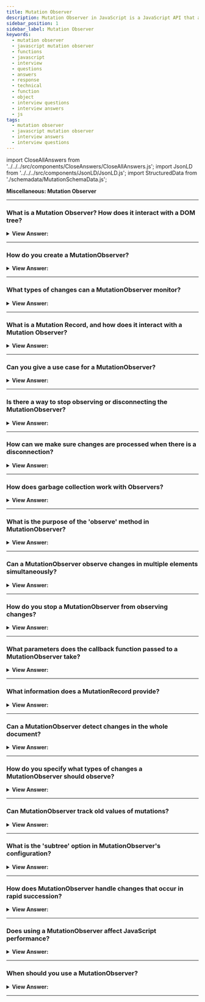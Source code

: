 ```yaml
---
title: Mutation Observer
description: Mutation Observer in JavaScript is a JavaScript API that allows you to observe changes in the DOM. - JavaScript Interview Questions & Answers
sidebar_position: 1
sidebar_label: Mutation Observer
keywords:
  - mutation observer
  - javascript mutation observer
  - functions
  - javascript
  - interview
  - questions
  - answers
  - response
  - technical
  - function
  - object
  - interview questions
  - interview answers
  - js
tags:
  - mutation observer
  - javascript mutation observer
  - interview answers
  - interview questions
---
```


import CloseAllAnswers from '../../../src/components/CloseAnswers/CloseAllAnswers.js';
import JsonLD from '../../../src/components/JsonLD/JsonLD.js';
import StructuredData from './schemadata/MutationSchemaData.js';

<JsonLD data={StructuredData} />

<head>
  <title>Mutation Observer | JavaScript Frontend Interview Questions</title>
</head>

**Miscellaneous: Mutation Observer**

<CloseAllAnswers />

---

### What is a Mutation Observer? How does it interact with a DOM tree?

<details>
  <summary><strong>View Answer:</strong></summary>
  <div>
  <div><strong>Interview Response:</strong> MutationObserver is a built-in object that observes a DOM element and fires a callback when it detects a change. It was designed to replace the older Mutation Events feature, part of the DOM3 Events specification.
    </div><br/>
  <div><strong>Technical Details:</strong> To keep your web page up-to-date with any changes made to its structure, you can use a MutationObserver - a DOM observer that registers a callback function that is called whenever the DOM tree is changed. For instance, you can use a MutationObserver to monitor changes to the list of items in a ul element, and update the page accordingly whenever an item is added or removed from the list. This makes MutationObservers a powerful tool, especially when dealing with pages that have a lot of dynamic content.
    </div><br/>
    <strong>Syntax: </strong> let observer = new MutationObserver(callback);<br /><br />
  </div>
  <div><strong className="codeExample">Code Example:</strong><br /><br />

  <div></div>

```js
// Select the target node
const targetNode = document.getElementById('my-element');

// Create an observer instance
const observer = new MutationObserver((mutationsList, observer) => {
  // Handle the mutations
  for (let mutation of mutationsList) {
    if (mutation.type === 'childList') {
      console.log('A child node has been added or removed.');
    } else if (mutation.type === 'attributes') {
      console.log('The ' + mutation.attributeName + ' attribute was modified.');
    }
  }
});

// Configuration of the observer
const config = {
  attributes: true,
  childList: true,
  subtree: true
};

// Start observing the target node
observer.observe(targetNode, config);

// Later, you can disconnect the observer
// observer.disconnect();

```

  </div>
</details>

---

### How do you create a MutationObserver?

<details>
  <summary><strong>View Answer:</strong></summary>
  <div>
  <div><strong>Interview Response:</strong> A MutationObserver is created by instantiating a new MutationObserver object and providing a callback function to handle mutations.
  </div><br />
  <div><strong className="codeExample">Code Example:</strong><br /><br />

  <div></div>

```js
let observer = new MutationObserver(callback);
```

  </div>
  </div>
</details>

---

### What types of changes can a MutationObserver monitor?

<details>
  <summary><strong>View Answer:</strong></summary>
  <div>
  <div><strong>Interview Response:</strong> A MutationObserver can monitor changes to the DOM, including changes to an element's attributes, text content, or child nodes, as well as addition or removal of elements in the tree.
  </div><br />
  <div><strong className="codeExample">Code Example:</strong><br /><br />

  <div></div>

```js
// Select the node that will be observed for mutations
let targetNode = document.getElementById('target');

// Create an observer instance linked to the callback function
let observer = new MutationObserver(function(mutationsList, observer) {
    for(let mutation of mutationsList) {
        if (mutation.type === 'childList') {
            console.log('A child node has been added or removed.');
        }
        else if (mutation.type === 'attributes') {
            console.log('The ' + mutation.attributeName + ' attribute was modified.');
        }
    }
});

// Configuration of the observer: 
let config = { attributes: true, childList: true, subtree: true };

// Start observing the target node for configured mutations
observer.observe(targetNode, config);

// Later, you can stop observing
// observer.disconnect();
```

  </div>
  </div>
</details>

---

### What is a Mutation Record, and how does it interact with a Mutation Observer?

<details>
  <summary><strong>View Answer:</strong></summary>
  <div>
  <div><strong>Interview Response:</strong> A MutationRecord is an object that provides details about a specific DOM change. It's generated by a MutationObserver when a monitored DOM mutation occurs.
    </div><br/>
  <div><strong>Technical Response:</strong> A MutationRecord is an object that provides details about a specific DOM change. It is generated by a MutationObserver when a monitored DOM mutation occurs.</div><br/>
  <div><p><strong>The MutationRecord object has the following properties:</strong></p>
<ul>
<li><strong>type:</strong> The type of mutation that occurred.</li>
<li><strong>target:</strong> The node that was mutated.</li>
<li><strong>addedNodes:</strong> A list of the nodes that were added.</li>
<li><strong>removedNodes:</strong> A list of the nodes that were removed.</li>
<li><strong>changedNodes:</strong> A list of the nodes that were changed.</li>
<li><strong>characterData:</strong> The new character data for the node.</li>
<li><strong>attributeName:</strong> The name of the attribute that was changed.</li>
<li><strong>attributeNamespace:</strong> The namespace of the attribute that was changed.</li>
<li><strong>attributeOldValue:</strong> The old value of the attribute.</li>
<li><strong>attributeNewValue:</strong> The new value of the attribute.</li>
</ul>
    </div>
  </div>
</details>

---

### Can you give a use case for a MutationObserver?

<details>
  <summary><strong>View Answer:</strong></summary>
  <div>
  <div><strong>Interview Response:</strong> A common use case for MutationObserver is to perform actions when specific changes to the DOM occur. For instance, you might want to trigger a function whenever a certain element is added to the page.
    </div><br/>
  <div><strong>Technical Response:</strong> A good use case is when you need to add a third-party script that contains proper functionality and does something unwanted, like injecting unwanted HTML elements. Naturally, the third-party script provides no mechanisms to remove it. Using MutationObserver, we can detect when the unwanted element appears in our DOM and remove it.
    </div><br />
  <div><strong className="codeExample">Code Example:</strong><br /><br />

  <div></div>

```js
// Define a callback function to be executed when mutations are observed
let callback = function(mutationsList, observer) {
    for(let mutation of mutationsList) {
        if (mutation.type === 'childList') {
            let addedNodes = Array.from(mutation.addedNodes);
            let dynamicElements = addedNodes.filter(node => node.classList && node.classList.contains('dynamic-element'));
            if (dynamicElements.length > 0) {
                console.log('A .dynamic-element node has been added.');
                dynamicElements.forEach(node => {
                    // Perform operations with the new dynamic element
                    node.style.color = 'red';
                });
            }
        }
    }
};

// Create a new observer instance linked to the callback function
let observer = new MutationObserver(callback);

// Start observing the document with the configured parameters
observer.observe(document.body, { childList: true, subtree: true });

// Later, you can stop observing
// observer.disconnect();

```

  </div>
  </div>
</details>

---

### Is there a way to stop observing or disconnecting the MutationObserver?

<details>
  <summary><strong>View Answer:</strong></summary>
  <div>
  <div><strong>Interview Response:</strong> Yes, you can stop or disconnect the observer by calling the `disconnect()` method. It tells the observer to stop watching for mutations. We can reuse the observer by calling its `observe()` method again.
    </div><br />
    <strong>Syntax: </strong> observer.disconnect();<br /><br />
  <div><strong className="codeExample">Code Example:</strong><br /><br />

  <div></div>

```js
// Select the node that will be observed for mutations
let targetNode = document.getElementById('target');

// Define a callback function to be executed when mutations are observed
let callback = function(mutationsList, observer) {
    for(let mutation of mutationsList) {
        if (mutation.type === 'childList') {
            console.log('A child node has been added or removed.');
        }
    }
};

// Create a new observer instance linked to the callback function
let observer = new MutationObserver(callback);

// Configuration of the observer: 
let config = { childList: true };

// Start observing the target node for configured mutations
observer.observe(targetNode, config);

// Later, you can stop observing
observer.disconnect();
```

  </div>
  </div>
</details>

---

### How can we make sure changes are processed when there is a disconnection?

<details>
  <summary><strong>View Answer:</strong></summary>
  <div>
  <div><strong>Interview Response:</strong> When we cease observing, it's conceivable that the observer hasn't yet processed some changes. In such instances, we employ the observer. `observer.takeRecords()` returns a list of unprocessed mutation records that occurred but remained handled by the callback.
    </div><br />
  <div><strong className="codeExample">Code Example:</strong><br /><br />

  <div></div>

```js
// get a list of unprocessed mutations
// should be called before disconnecting,
// if you care about possibly unhandled recent mutations
let mutationRecords = observer.takeRecords();

// stop tracking changes
observer.disconnect();
```

  </div>
  </div>
</details>

---

### How does garbage collection work with Observers?

<details>
  <summary><strong>View Answer:</strong></summary>
  <div>
  <div><strong>Interview Response:</strong> An Observer does not prevent garbage collection of its target. If the target or observer is dereferenced and not reachable, it can be garbage collected.
    </div>
  <div><strong>Technical Response:</strong> Internally, observers employ weak references to nodes. A node can be trash collected if it is deleted from the DOM and becomes inaccessible, and the observation of a DOM node does not stop garbage collection. With MutationObserver, it is important to explicitly disconnect the observer when you are done with it, especially when the observer is scoped globally or outside of the function that starts it. If not disconnected, the observer keeps watching for mutations, which could lead to memory leaks.
    </div><br />
  <div><strong className="codeExample">Code Example:</strong><br /><br />

  <div></div>

```js
function observeNode(node) {
    // Create an observer instance
    let observer = new MutationObserver(function() {
        console.log('Node changed!');
    });

    // Start observing the node for configured mutations
    observer.observe(node, { attributes: true, childList: true, subtree: true });

    // Return the observer
    return observer;
}

// Assume someNode is a DOM node
let someNode = document.getElementById('target');

let observer = observeNode(someNode);

// When you're done observing changes, disconnect the observer
// This allows the JavaScript engine to garbage collect the observer instance, avoiding a memory leak
setTimeout(() => {
    observer.disconnect();
}, 5000); // Stop observing after 5 seconds
```

  </div>
  </div>
</details>

---

### What is the purpose of the 'observe' method in MutationObserver?

<details>
  <summary><strong>View Answer:</strong></summary>
  <div>
  <div><strong>Interview Response:</strong> The observe method in MutationObserver is used to monitor changes to DOM nodes and their descendants. It can be used to detect changes such as insertions, deletions, and modifications of elements.
  </div>
  </div>
</details>

---

### Can a MutationObserver observe changes in multiple elements simultaneously?

<details>
  <summary><strong>View Answer:</strong></summary>
  <div>
  <div><strong>Interview Response:</strong> Yes, a MutationObserver can observe changes in multiple elements simultaneously. It does this by registering multiple MutationObservers, each of which observes a different set of elements. When any of the observed elements changes, the MutationObserver will be notified.
  </div><br />
  <div><strong className="codeExample">Code Example:</strong><br /><br />

  <div></div>

```js
// call `observe()` on that MutationObserver instance,
// passing it the element to observe, and the options object
observer.observe(elementToObserve, { subtree: true, childList: true });
```

  </div>
  </div>
</details>

---

### How do you stop a MutationObserver from observing changes?

<details>
  <summary><strong>View Answer:</strong></summary>
  <div>
  <div><strong>Interview Response:</strong> By using the `disconnect` method, you can stop a MutationObserver from monitoring changes in the DOM.
  </div>
  </div>
</details>

---

### What parameters does the callback function passed to a MutationObserver take?

<details>
  <summary><strong>View Answer:</strong></summary>
  <div>
  <div><strong>Interview Response:</strong> The callback function takes two parameters: an array of MutationRecords and the MutationObserver instance itself.
  </div><br />
  <div><strong className="codeExample">Code Example:</strong><br /><br />

  <div></div>

```js
// Define a callback function to be executed when mutations are observed
let callback = function(mutationsList, observer) {
    for(let mutation of mutationsList) {
        if (mutation.type === 'childList') {
            console.log('A child node has been added or removed.');
        }
        else if (mutation.type === 'attributes') {
            console.log(`The ${mutation.attributeName} attribute was modified on ${mutation.target.nodeName}`);
        }
    }
};

// Create a new observer instance linked to the callback function
let observer = new MutationObserver(callback);

// Start observing the document with the configured parameters
observer.observe(document.body, { attributes: true, childList: true, subtree: true });

// Later, you can stop observing
// observer.disconnect();
```

  </div>
  </div>
</details>

---

### What information does a MutationRecord provide?

<details>
  <summary><strong>View Answer:</strong></summary>
  <div>
  <div><strong>Interview Response:</strong> A MutationRecord provides details about a specific mutation, like the type of mutation, target node, and the previous and new values.
  </div>
  </div>
</details>

---

### Can a MutationObserver detect changes in the whole document?

<details>
  <summary><strong>View Answer:</strong></summary>
  <div>
  <div><strong>Interview Response:</strong> Yes, by invoking the `observe` method on the document object or the root node of your DOM.
  </div>
  </div>
</details>

---

### How do you specify what types of changes a MutationObserver should observe?

<details>
  <summary><strong>View Answer:</strong></summary>
  <div>
  <div><strong>Interview Response:</strong> You specify what changes a MutationObserver should observe by passing a configuration object to the `observe()` method. The object can have properties: `childList`, `attributes`, `characterData`, and `subtree`.
  </div><br />
  <div><strong className="codeExample">Code Example:</strong><br /><br />

  <div></div>

```js
// Select the node that will be observed for mutations
let targetNode = document.getElementById('target');

// Define a callback function to be executed when mutations are observed
let callback = function(mutationsList, observer) {
    for(let mutation of mutationsList) {
        if (mutation.type === 'childList') {
            console.log('A child node has been added or removed.');
        } else if (mutation.type === 'attributes') {
            console.log('The ' + mutation.attributeName + ' attribute was modified.');
        }
    }
};

// Create a new observer instance linked to the callback function
let observer = new MutationObserver(callback);

// Configuration of the observer: 
let config = { attributes: true, childList: true };

// Start observing the target node for configured mutations
observer.observe(targetNode, config);

// Later, you can stop observing
// observer.disconnect();
```

  </div>
  </div>
</details>

---

### Can MutationObserver track old values of mutations?

<details>
  <summary><strong>View Answer:</strong></summary>
  <div>
  <div><strong>Interview Response:</strong> Yes, a `MutationObserver` can track old values of mutations. This can be done by setting the `attributeOldValue` or `characterDataOldValue` properties to `true` in the observer's configuration.
  </div><br />
  <div><strong className="codeExample">Code Example:</strong><br /><br />

  <div></div>

```js
// Create a new observer instance linked to the callback function
let observer = new MutationObserver(callback);

// Configuration of the observer:
let config = { attributes: true, attributeOldValue: true };

// Start observing the target node for configured mutations
observer.observe(targetNode, config);

// Later, you can stop observing
// observer.disconnect();
```

  </div>
  </div>
</details>

---

### What is the 'subtree' option in MutationObserver's configuration?

<details>
  <summary><strong>View Answer:</strong></summary>
  <div>
  <div><strong>Interview Response:</strong> The 'subtree' option, when set to true, directs the MutationObserver to also observe changes in the descendants of the target node.
  </div><br />
  <div><strong className="codeExample">Code Example:</strong><br /><br />

  <div></div>

```js
// Configuration of the observer:
let config = { attributes: true, subtree: true };
```

  </div>
  </div>
</details>

---

### How does MutationObserver handle changes that occur in rapid succession?

<details>
  <summary><strong>View Answer:</strong></summary>
  <div>
  <div><strong>Interview Response:</strong> MutationObserver batches changes that occur in quick succession and calls the callback function once with all changes.
  </div>
  </div>
</details>

---

### Does using a MutationObserver affect JavaScript performance?

<details>
  <summary><strong>View Answer:</strong></summary>
  <div>
  <div><strong>Interview Response:</strong> Yes, MutationObservers can impact performance if used excessively or improperly due to the overhead of monitoring DOM changes.
  </div>
  </div>
</details>

---

### When should you use a MutationObserver?

<details>
  <summary><strong>View Answer:</strong></summary>
  <div>
  <div><strong>Interview Response:</strong> We should use MutationObserver when we need to react to DOM changes that can't be tracked through event handlers or other means.
  </div>
  </div>
</details>

---
